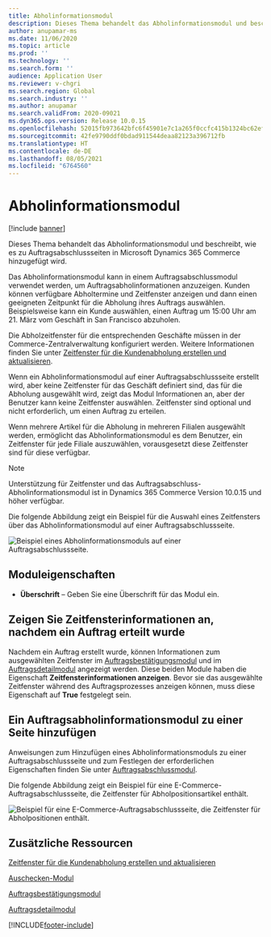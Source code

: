 ```yaml
---
title: Abholinformationsmodul
description: Dieses Thema behandelt das Abholinformationsmodul und beschreibt, wie es zu Auftragsabschlussseiten in Microsoft Dynamics 365 Commerce hinzugefügt wird.
author: anupamar-ms
ms.date: 11/06/2020
ms.topic: article
ms.prod: ''
ms.technology: ''
ms.search.form: ''
audience: Application User
ms.reviewer: v-chgri
ms.search.region: Global
ms.search.industry: ''
ms.author: anupamar
ms.search.validFrom: 2020-09021
ms.dyn365.ops.version: Release 10.0.15
ms.openlocfilehash: 52015fb973642bfc6f45901e7c1a265f0ccfc415b1324bc62ef77a5fc72550bb
ms.sourcegitcommit: 42fe9790ddf0bdad911544deaa82123a396712fb
ms.translationtype: HT
ms.contentlocale: de-DE
ms.lasthandoff: 08/05/2021
ms.locfileid: "6764560"
---
```

# <a name="pickup-information-module"></a>Abholinformationsmodul

[!include [banner](includes/banner.md)]

Dieses Thema behandelt das Abholinformationsmodul und beschreibt, wie es zu Auftragsabschlussseiten in Microsoft Dynamics 365 Commerce hinzugefügt wird.

Das Abholinformationsmodul kann in einem Auftragsabschlussmodul verwendet werden, um Auftragsabholinformationen anzuzeigen. Kunden können verfügbare Abholtermine und Zeitfenster anzeigen und dann einen geeigneten Zeitpunkt für die Abholung ihres Auftrags auswählen. Beispielsweise kann ein Kunde auswählen, einen Auftrag um 15:00 Uhr am 21. März vom Geschäft in San Francisco abzuholen.

Die Abholzeitfenster für die entsprechenden Geschäfte müssen in der Commerce-Zentralverwaltung konfiguriert werden. Weitere Informationen finden Sie unter [Zeitfenster für die Kundenabholung erstellen und aktualisieren](dev-itpro/pickup-timeslots.md).

Wenn ein Abholinformationsmodul auf einer Auftragsabschlussseite erstellt wird, aber keine Zeitfenster für das Geschäft definiert sind, das für die Abholung ausgewählt wird, zeigt das Modul Informationen an, aber der Benutzer kann keine Zeitfenster auswählen. Zeitfenster sind optional und nicht erforderlich, um einen Auftrag zu erteilen.

Wenn mehrere Artikel für die Abholung in mehreren Filialen ausgewählt werden, ermöglicht das Abholinformationsmodul es dem Benutzer, ein Zeitfenster für jede Filiale auszuwählen, vorausgesetzt diese Zeitfenster sind für diese verfügbar.

> [!NOTE]
> Unterstützung für Zeitfenster und das Auftragsabschluss-Abholinformationsmodul ist in Dynamics 365 Commerce Version 10.0.15 und höher verfügbar.

Die folgende Abbildung zeigt ein Beispiel für die Auswahl eines Zeitfensters über das Abholinformationsmodul auf einer Auftragsabschlussseite.

![Beispiel eines Abholinformationsmoduls auf einer Auftragsabschlussseite.](./dev-itpro/media/Curbside_timeslot_eCommerce.PNG)

## <a name="module-properties"></a>Moduleigenschaften

- **Überschrift** – Geben Sie eine Überschrift für das Modul ein.

## <a name="show-time-slot-information-after-an-order-is-placed"></a>Zeigen Sie Zeitfensterinformationen an, nachdem ein Auftrag erteilt wurde

Nachdem ein Auftrag erstellt wurde, können Informationen zum ausgewählten Zeitfenster im [Auftragsbestätigungsmodul](order-confirmation-module.md) und im [Auftragsdetailmodul](account-management.md#order-details-page) angezeigt werden. Diese beiden Module haben die Eigenschaft **Zeitfensterinformationen anzeigen**. Bevor sie das ausgewählte Zeitfenster während des Auftragsprozesses anzeigen können, muss diese Eigenschaft auf **True** festgelegt sein.

## <a name="add-a-checkout-pickup-information-module-to-a-page"></a>Ein Auftragsabholinformationsmodul zu einer Seite hinzufügen

Anweisungen zum Hinzufügen eines Abholinformationsmoduls zu einer Auftragsabschlussseite und zum Festlegen der erforderlichen Eigenschaften finden Sie unter [Auftragsabschlussmodul](add-checkout-module.md).

Die folgende Abbildung zeigt ein Beispiel für eine E-Commerce-Auftragsabschlussseite, die Zeitfenster für Abholpositionsartikel enthält.

![Beispiel für eine E-Commerce-Auftragsabschlussseite, die Zeitfenster für Abholpositionen enthält.](./dev-itpro/media/Curbside_timeslot_eCommerce_checkoutsummary.PNG)

## <a name="additional-resources"></a>Zusätzliche Ressourcen

[Zeitfenster für die Kundenabholung erstellen und aktualisieren](dev-itpro/pickup-timeslots.md)

[Auschecken-Modul](add-checkout-module.md)

[Auftragsbestätigungsmodul](order-confirmation-module.md)

[Auftragsdetailmodul](account-management.md)


[!INCLUDE[footer-include](../includes/footer-banner.md)]